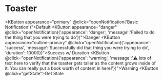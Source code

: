 # Toaster

<KButton 
  appearance="primary"
  @click="openNotification('Basic Notification')">Default</KButton>
<KButton
  appearance="danger"
  @click="openNotification({'appearance': 'danger', 'message':'Failed to do the thing that you were trying to do'})">Danger</KButton>
<KButton
  appearance="outline-primary"
  @click="openNotification({'appearance': 'success', 'message':'Successfully did that thing you were trying to do', 'duration': 10000})">Success w/ Duration</KButton>
<KButton @click="openNotification({'appearance': 'warning', 'message':':warning: lots of text here to verify that the toaster gets taller as the content grows inside of it. You can really put a book worth of content in here!'})">Warning</KButton>
<KButton @click="getState">Get State</KButton>

<script>
export default {
  methods: {
    getState() {
      this.$toaster.getState()
    },
    openNotification(options) {
      this.$toaster.open(options);
    }
  }
}
</script>

